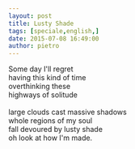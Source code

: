 ```yaml
---
layout: post
title: Lusty Shade
tags: [speciale,english,]
date: 2015-07-08 16:49:00
author: pietro
---
```

Some day I'll regret<br/>having this kind of time<br/>overthinking these<br/>highways of solitude<br/><br/>large clouds cast massive shadows<br/>whole regions of my soul<br/>fall devoured by lusty shade<br/>oh look at how I'm made.
